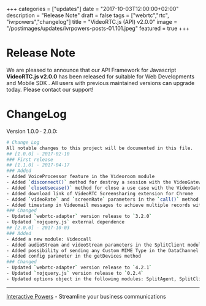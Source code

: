 +++
categories = ["updates"]
date = "2017-10-03T12:00:00+02:00"
description = "Release Note"
draft = false
tags = ["webrtc","rtc", "ivrpowers","changelog"]
title = "VideoRTC.js (API) v2.0.0"
image = "/postimages/updates/ivrpowers-posts-01.101.jpeg"
featured = true
+++

# Release Note

We are pleased to announce that our API Framework for Javascript **VideoRTC.js v2.0.0** has been released for suitable for Web Developments and Mobile SDK . All users with previous maintained versions can upgrade today. Please contact our support!

# ChangeLog

Version 1.0.0 · 2.0.0:
	
```bash
# Change Log
All notable changes to this project will be documented in this file.
## [1.0.0] - 2017-02-10
### First release
## [1.1.0] - 2017-04-17
### Added
- Added VoiceProcessor feature in the Videoroom module
- Added `disconnect()` method for destroy a session with the VideoGateway
- Added `closeUsecase()` method for close a use case with the VideoGateway (All usecases)
- Added download link of VideoRTC Screensharing extension for Chrome
- Added `videoRate` and `screenRate` parameters in the `call()` method (Split Client)
- Added timestamp in Videomail messages to achieve multiple records with the same id/name
### Changed
- Updated `webrtc-adapter` version release to `3.2.0`
- Updated `nojquery.js` external dependence
## [2.0.0] - 2017-10-03
### Added
- Added a new module: Videocall
- Added audioStream and videoStream parameters in the SplitClient module
- Added possibility of sending any Custom MIME Type in the DataChannel
- Added config parameter in the getDevices method
### Changed
- Updated `webrtc-adapter` version release to `4.2.1`
- Updated `nojquery.js` version release to `0.2.4`
- Updated options object in the following modules: SplitAgent, SplitClient, VideoMail and Videoroom
```

---
[Interactive Powers](http://www.ivrpowers.com/) - Streamline your business communications

